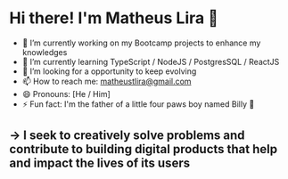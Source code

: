 # Hi there! I'm Matheus Lira 👋

- 🔭 I’m currently working on my Bootcamp projects to enhance my knowledges
- 🌱 I’m currently learning TypeScript / NodeJS / PostgresSQL / ReactJS
- 🤔 I’m looking for a opportunity to keep evolving
- 📫 How to reach me: matheustlira@gmail.com
- 😄 Pronouns: [He / Him]
- ⚡ Fun fact: I'm the father of a little four paws boy named Billy 🐶

## -> I seek to creatively solve problems and contribute to building digital products that help and impact the lives of its users
